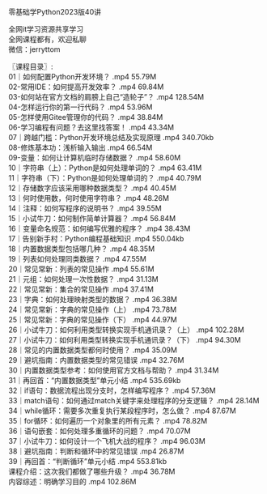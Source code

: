 零基础学Python2023版40讲

全网it学习资源共享学习<br>全网课程都有，欢迎私聊<br>微信：jerryttom<br>

〖课程目录〗:<br> 01｜如何配置Python开发环境？ .mp4 55.79M<br> 02-常用IDE：如何提高开发效率？ .mp4 69.84M<br> 03-如何站在官方文档的肩膀上自己“造轮子”？ .mp4 128.54M<br> 04-怎样运行你的第一行代码？ .mp4 53.96M<br> 05-怎样使用Gitee管理你的代码？ .mp4 38.84M<br> 06-学习编程有问题？去这里找答案！ .mp4 43.34M<br> 07｜跨越门槛：Python开发环境总结及实现原理 .mp4 340.70kb<br> 08-修炼基本功：浅析输入输出 .mp4 66.54M<br> 09-变量：如何让计算机临时存储数据？ .mp4 58.60M<br> 10｜字符串（上）：Python是如何处理单词的？ .mp4 63.41M<br> 11｜字符串（下）：Python是如何处理单词的？ .mp4 40.79M<br> 12｜存储数字应该采用哪种数据类型？ .mp4 40.45M<br> 13｜何时使用数，何时使用字符串？ .mp4 48.26M<br> 14｜注释：如何写程序的说明书？ .mp4 39.55M<br> 15｜小试牛刀：如何制作简单计算器？ .mp4 56.84M<br> 16｜变量命名规范：如何编写优雅的程序？ .mp4 38.43M<br> 17｜告别新手村：Python编程基础知识 .mp4 550.04kb<br> 18｜内置数据类型包括哪几种？ .mp4 48.35M<br> 19｜列表如何处理同类数据？ .mp4 47.55M<br> 20｜常见常新：列表的常见操作 .mp4 55.61M<br> 21｜元组：如何处理一次性数据？ .mp4 31.13M<br> 22｜常见常新：集合的常见操作 .mp4 37.41M<br> 23｜字典：如何处理映射类型的数据？ .mp4 36.38M<br> 24｜常见常新：字典的常见操作（上） .mp4 73.78M<br> 25｜常见常新：字典的常见操作（下） .mp4 44.97M<br> 26｜小试牛刀：如何利用类型转换实现手机通讯录？（上） .mp4 102.28M<br> 27｜小试牛刀：如何利用类型转换实现手机通讯录？（下） .mp4 94.30M<br> 28｜常见的内置数据类型都何时使用？ .mp4 35.09M<br> 29｜避坑指南：内置数据类型的常见错误 .mp4 32.76M<br> 30｜内置数据类型参考：如何使用官方文档与帮助？ .mp4 31.34M<br> 31｜再回首：“内置数据类型”单元小结 .mp4 535.69kb<br> 32｜if语句：数据流程出现分支时，怎样编写程序？ .mp4 57.36M<br> 33｜match语句：如何通过match关键字来处理程序的分支逻辑？ .mp4 28.14M<br> 34｜while循环：需要多次重复执行某段程序时，怎么做？ .mp4 87.67M<br> 35｜for循环：如何遍历一个对象里的所有元素？ .mp4 78.82M<br> 36｜语句嵌套：如何处理多重循环的问题？ .mp4 70.07M<br> 37｜小试牛刀：如何设计一个飞机大战的程序？ .mp4 96.03M<br> 38｜避坑指南：判断和循环中的常见错误 .mp4 26.87M<br> 39｜再回首：“判断循环”单元小结 .mp4 553.81kb<br> 课程介绍：这次我们都做了哪些升级？ .mp4 36.78M<br> 内容综述：明确学习目的 .mp4 102.86M
